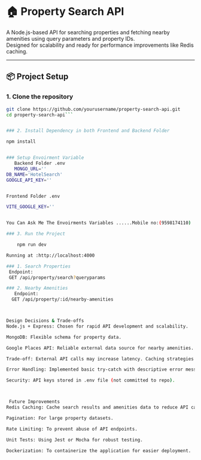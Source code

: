# 🏠 Property Search API

A Node.js-based API for searching properties and fetching nearby amenities using query parameters and property IDs.  
Designed for scalability and ready for performance improvements like Redis caching.

---

## 📦 Project Setup

### 1. Clone the repository
```bash
git clone https://github.com/yourusername/property-search-api.git
cd property-search-api```


### 2. Install Dependency in both Frontend and Backend Folder

npm install


### Setup Envoirment Variable
   Backend Folder .env 
   MONGO_URL=''
DB_NAME='HotelSearch' 
GOOGLE_API_KEY=''


Frontend Folder .env

VITE_GOOGLE_KEY=''


You Can Ask Me The Envoirments Variables ......Mobile no:(9598174110)       

### 3. Run the Project

    npm run dev

Running at :http://localhost:4000

### 1. Search Properties
 Endpoint:
 GET /api/property/search?queryparams

### 2. Nearby Amenities
   Endpoint:
  GET /api/property/:id/nearby-amenities



Design Decisions & Trade-offs
Node.js + Express: Chosen for rapid API development and scalability.

MongoDB: Flexible schema for property data.

Google Places API: Reliable external data source for nearby amenities.

Trade-off: External API calls may increase latency. Caching strategies are needed for speed.

Error Handling: Implemented basic try-catch with descriptive error messages.

Security: API keys stored in .env file (not committed to repo).



 Future Improvements
Redis Caching: Cache search results and amenities data to reduce API call latency.

Pagination: For large property datasets.

Rate Limiting: To prevent abuse of API endpoints.

Unit Tests: Using Jest or Mocha for robust testing.

Dockerization: To containerize the application for easier deployment.



